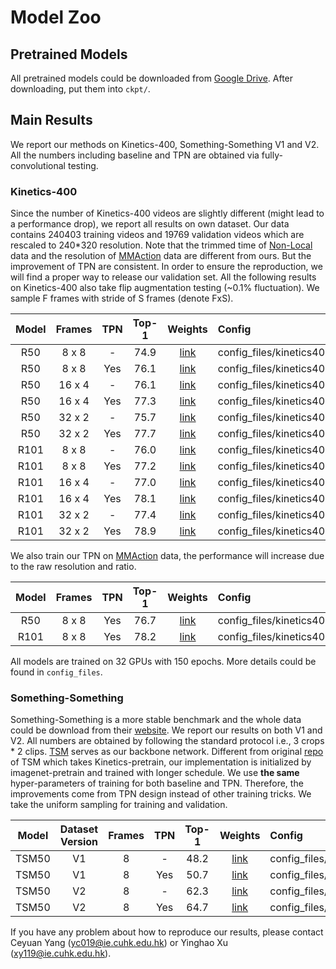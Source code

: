 # Model Zoo

## Pretrained Models
All pretrained models could be downloaded from [Google Drive](https://drive.google.com/drive/folders/1UnqZ48doF0UTYjH6iZCXQW3HlDocbBxl). After downloading, put them into `ckpt/`.

## Main Results
We report our methods on Kinetics-400, Something-Something V1 and V2. All the numbers including baseline and TPN are obtained via fully-convolutional testing. 

### Kinetics-400
Since the number of Kinetics-400 videos are slightly different (might lead to a performance drop), we report all results on own dataset. Our data contains 240403 training videos and 19769 validation videos which are rescaled to 240*320 resolution. Note that the trimmed time of [Non-Local](https://github.com/facebookresearch/video-nonlocal-net/blob/master/DATASET.md) data and the resolution of [MMAction](https://github.com/open-mmlab/mmaction/blob/master/MODEL_ZOO.md) data are different from ours. But the improvement of TPN are consistent. In order to ensure the reproduction, we will find a proper way to release our validation set. All the following results on Kinetics-400 also take flip augmentation testing (~0.1% fluctuation). We sample F frames with stride of S frames (denote FxS). 


| Model | Frames | TPN | Top-1 | Weights | Config | 
| :---: | :------: | :--------: | :------: | :------: | :------ |
|R50    | 8 x 8    | -   | 74.9 | [link](https://drive.google.com/open?id=1uKHvZsY_heFHTBl6RXo02I7-W_aLBhFI) | config_files/kinetics400/baseline/r50f8s8.py |
|R50    | 8 x 8    | Yes | 76.1 | [link](https://drive.google.com/open?id=1KoISwdKDlfzZdEsLItygcvPGkKNwWyR-) | config_files/kinetics400/tpn/r50f8s8.py |
|R50    | 16 x 4   | -   | 76.1 | [link](https://drive.google.com/open?id=1Qgck89mUVs9gyUzalbYJPfJPwQEPbyI9) | config_files/kinetics400/baseline/r50f16s4.py |
|R50    | 16 x 4   | Yes | 77.3 | [link](https://drive.google.com/open?id=1TY39uBR-ckUw3aiabeFLNpR9uPSxt--H) | config_files/kinetics400/tpn/r50f16s4.py |
|R50    | 32 x 2   | -   | 75.7 | [link](https://drive.google.com/open?id=1oJ1sTzMeLPXHtnutJAAD8gWfm0b3NYpi) | config_files/kinetics400/baseline/r50f32s2.py |
|R50    | 32 x 2   | Yes | 77.7 | [link](https://drive.google.com/open?id=1TjeqcTJ2tReDz4VnLR8ajSHySre9sZDd) | config_files/kinetics400/tpn/r50f32s2.py |
|R101   | 8 x 8    | -   | 76.0 | [link](https://drive.google.com/open?id=1dqLWiI3DFHAPIzGtEY_jfI66nthw2GEX) | config_files/kinetics400/baseline/r101f8s8.py |
|R101   | 8 x 8    | Yes | 77.2 | [link](https://drive.google.com/open?id=1B4Vsld-JzQe4QmXeZHd0TolMPNyZypXI) | config_files/kinetics400/tpn/r101f8s8.py |
|R101   | 16 x 4   | -   | 77.0 | [link](https://drive.google.com/open?id=1tj2Y0OChKW7RoElXXmBeU63dph40kEyJ) | config_files/kinetics400/baseline/r101f16s4.py |
|R101   | 16 x 4   | Yes | 78.1 | [link](https://drive.google.com/open?id=1mT4kuaYuAGA-Zjagc56vByMQdvx0bE-H) | config_files/kinetics400/tpn/r101f16s4.py |
|R101   | 32 x 2   | -   | 77.4 | [link](https://drive.google.com/open?id=1IAobiYS3PhXC1sA_MCdudGCdHRWcWc9J) | config_files/kinetics400/baseline/r101f32s2.py |
|R101   | 32 x 2   | Yes | 78.9 | [link](https://drive.google.com/open?id=1OPudI7CzJzpdeI0YpwLgZB59VCzcoidp) | config_files/kinetics400/tpn/r101f32s2.py |

We also train our TPN on [MMAction](https://github.com/open-mmlab/mmaction/blob/master/MODEL_ZOO.md) data, the performance will increase due to the raw resolution and ratio.

| Model | Frames | TPN | Top-1 | Weights | Config |
| :---: | :------: | :--------: | :------: | :------: | :------ |
|R50    | 8 x 8    | Yes  | 76.7 | [link](https://drive.google.com/drive/folders/1UnqZ48doF0UTYjH6iZCXQW3HlDocbBxl) | config_files/kinetics400/baseline/r50f8s8.py |
|R101   | 8 x 8    | Yes  | 78.2 | [link](https://drive.google.com/drive/folders/1UnqZ48doF0UTYjH6iZCXQW3HlDocbBxl) | config_files/kinetics400/baseline/r101f8s8.py |

All models are trained on 32 GPUs with 150 epochs. More details could be found in `config_files`.

### Something-Something
Something-Something is a more stable benchmark and the whole data could be download from their [website](https://20bn.com/datasets/something-something). We report our results on both V1 and V2. All numbers are obtained by following the standard protocol i.e., 3 crops * 2 clips. [TSM](https://github.com/mit-han-lab/temporal-shift-module) serves as our backbone network. 
Different from original [repo](https://github.com/mit-han-lab/temporal-shift-module) of TSM which takes Kinetics-pretrain, our implementation is initialized by imagenet-pretrain and trained with longer schedule. We use **the same** hyper-parameters of training for both baseline and TPN. Therefore, the improvements come from TPN design instead of other training tricks. We take the uniform sampling for training and validation.

| Model | Dataset Version | Frames | TPN | Top-1 | Weights | Config |
| :---: | :------: |    :------: | :--------: | :------: | :------: | :------ |
|TSM50  | V1       | 8  | -   | 48.2 | [link](https://drive.google.com/open?id=1x7iwL2Op0qxaUluyQCPOVVEEH53cavhL) | config_files/sthv1/tsm_baseline.py |  
|TSM50  | V1       | 8  | Yes | 50.7 | [link](https://drive.google.com/open?id=1NVjsCYgNXKUKAn33XCxV2YEIaWXlEnLS) | config_files/sthv1/tsm_tpn.py      |
|TSM50  | V2       | 8  | -   | 62.3 | [link](https://drive.google.com/open?id=1fU1b9WySld5knJ8E2bMXfuyRenoViSEX) | config_files/sthv2/tsm_baseline.py |
|TSM50  | V2       | 8  | Yes | 64.7 | [link](https://drive.google.com/open?id=15HHKGIhksTf0dSmgxrTsoHzZxF6n7eRa) | config_files/sthv2/tsm_tpn.py      |

If you have any problem about how to reproduce our results, please contact Ceyuan Yang (yc019@ie.cuhk.edu.hk) or Yinghao Xu (xy119@ie.cuhk.edu.hk).

